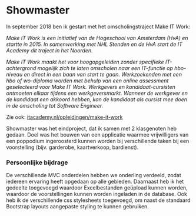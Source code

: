 # Showmaster

In september 2018 ben ik gestart met het omscholingstraject Make IT Work:

*Make IT Work is een initiatief van de Hogeschool van Amsterdam (HvA) en startte in 2015. In samenwerking met NHL Stenden en de HvA start de IT Academy dit traject in het Noorden.*

*Make IT Work maakt het voor hoogopgeleiden zonder specifieke IT-achtergrond mogelijk zich te laten omscholen naar een IT-functie op hbo-niveau en direct in een baan van start te gaan. Werkzoekenden met een hbo of wo-diploma worden met behulp van een online assessment geselecteerd voor Make IT Work. Werkgevers en kandidaat-cursisten ontmoeten elkaar tijdens een werkgeversmarkt. Wanneer de werkgever en de kandidaat een akkoord hebben, kan de kandidaat als cursist mee doen in de omscholing tot Software Engineer.*

Zie ook: [itacademy.nl/opleidingen/make-it-work](https://www.itacademy.nl/opleidingen/make-it-work)

Showmaster was het eindproject, dat ik samen met 2 klasgenoten heb gedaan. Doel was het bouwen van een applicatie waarmee vrijwilligers van een poppodium ingeroosterd kunnen worden bij verschillende taken bij een voorstelling (bijv. garderobe, kaartverkoop, bardienst). 

### Persoonlijke bijdrage
De verschillende MVC onderdelen hebben we onderling verdeeld, zodat iedereen ervaring heeft opgedaan op alle gebieden. 
Daarnaast heb ik het gedeelte toegevoegd waardoor Excelbestanden geüpload kunnen worden, waardoor de voorstellingen kunnen worden ingeladen in de database.
Ook heb ik de verschillende css stylesheets toegevoegd, om naast de standaard Bootstrap layouts aangepaste styling te kunnen gebruiken.

